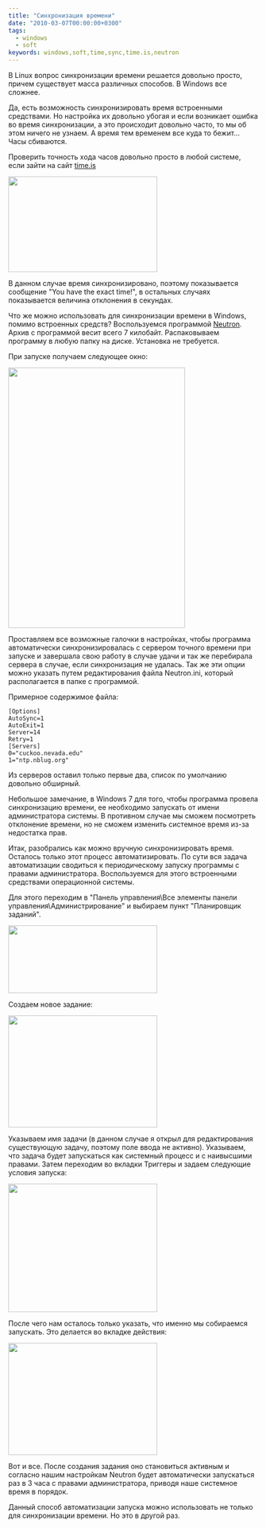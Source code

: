 ```yaml
---
title: "Синхронизация времени"
date: "2010-03-07T00:00:00+0300"
tags:
  - windows
  - soft
keywords: windows,soft,time,sync,time.is,neutron
---
```

В Linux вопрос синхронизации времени решается довольно просто, причем существует масса различных способов. В Windows все сложнее.

Да, есть возможность синхронизировать время встроенными средствами. Но настройка их довольно убогая и если возникает ошибка во время синхронизации, а это происходит довольно часто, то мы об этом ничего не узнаем. А время тем временем все куда то бежит... Часы сбиваются.

Проверить точность хода часов довольно просто в любой системе, если зайти на сайт <a
href="http://time.is/" rel="nofollow">time.is</a>

<a href="https://static.juev.org/2010/03/timeis.png"><img class="aligncenter size-medium wp-image-933" title="timeis" src="https://static.juev.org/2010/03/timeis-300x192.png" alt="" width="300" height="192" /></a>

В данном случае время синхронизировано, поэтому показывается сообщение "You have the exact time!", в остальных случаях показывается величина отклонения в секундах.

Что же можно использовать для синхронизации времени в Windows, помимо встроенных средств? Воспользуемся программой <a href="http://keir.net/neutron.html" rel="nofollow">Neutron</a>. Архив с программой весит всего 7 килобайт. Распаковываем программу в любую папку на диске. Установка не требуется.

При запуске получаем следующее окно:

<img class="aligncenter size-full wp-image-934" title="scrn_neutron" src="https://static.juev.org/2010/03/scrn_neutron.png" alt="" width="356" height="523" />

Проставляем все возможные галочки в настройках, чтобы программа автоматически синхронизировалась с сервером точного времени при запуске и завершала свою работу в случае удачи и так же перебирала сервера в случае, если синхронизация не удалась. Так же эти опции можно указать путем редактирования файла Neutron.ini, который располагается в папке с программой.

Примерное содержимое файла:

    [Options]
    AutoSync=1
    AutoExit=1
    Server=14
    Retry=1
    [Servers]
    0="cuckoo.nevada.edu"
    1="ntp.nblug.org"

Из серверов оставил только первые два, список по умолчанию довольно обширный.

Небольшое замечание, в Windows 7 для того, чтобы программа провела синхронизацию времени, ее необходимо запускать от имени администратора системы. В противном случае мы сможем посмотреть отклонение времени, но не сможем изменить системное время из-за недостатка прав.

Итак, разобрались как можно вручную синхронизировать время. Осталось только этот процесс автоматизировать. По сути вся задача автоматизации сводиться к периодическому запуску программы с правами администратора. Воспользуемся для этого встроенными средствами операционной системы.

Для этого переходим в "Панель управления\Все элементы панели управления\Администрирование" и выбираем пункт "Планировщик заданий".

<a href="https://static.juev.org/2010/03/PlanJob.png"><img class="aligncenter size-medium wp-image-935" title="PlanJob" src="https://static.juev.org/2010/03/PlanJob-300x136.png" alt="" width="300" height="136" /></a>

Создаем новое задание:

<a href="https://static.juev.org/2010/03/main3.png"><img class="aligncenter size-medium wp-image-936" title="main" src="https://static.juev.org/2010/03/main3-300x225.png" alt="" width="300" height="225" /></a>

Указываем имя задачи (в данном случае я открыл для редактирования существующую задачу, поэтому поле ввода не активно). Указываем, что задача будет запускаться как системный процесс и с наивысшими правами. Затем переходим во вкладки Триггеры и задаем следующие условия запуска:

<a href="https://static.juev.org/2010/03/trigger.png"><img class="aligncenter size-medium wp-image-939" title="trigger" src="https://static.juev.org/2010/03/trigger-300x258.png" alt="" width="300" height="258" /></a>

После чего нам осталось только указать, что именно мы собираемся запускать. Это делается во вкладке действия:

<a href="https://static.juev.org/2010/03/run.png"><img class="aligncenter size-medium wp-image-938" title="run" src="https://static.juev.org/2010/03/run-300x225.png" alt="" width="300" height="225" /></a>

Вот и все. После создания задания оно становиться активным и согласно нашим настройкам Neutron будет автоматически запускаться раз в 3 часа с правами администратора, приводя наше системное время в порядок.

Данный способ автоматизации запуска можно использовать не только для синхронизации времени. Но это в другой раз.
